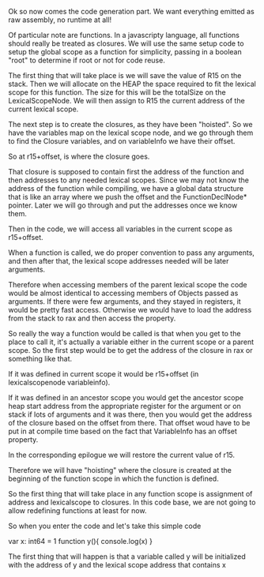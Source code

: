 Ok so now comes the code generation part. We want everything emitted as raw assembly, no runtime at all!

Of particular note are functions. In a javascripty language, all functions should really be treated as closures. We will use the same setup code to setup the global scope as a function for simplicity, passing in a boolean "root" to determine if root or not for code reuse.

The first thing that will take place is we will save the value of R15 on the stack. Then we will allocate on the HEAP the space required to fit the lexical scope for this function. The size for this will be the totalSize on the LexicalScopeNode. We will then assign to R15 the current address of the current lexical scope.

The next step is to create the closures, as they have been "hoisted". So we have the variables map on the lexical scope node, and we go through them to find the Closure variables, and on variableInfo we have their offset.

So at r15+offset, is where the closure goes.

That closure is supposed to contain first the address of the function and then addresses to any needed lexical scopes. Since we may not know the address of the function while compiling, we have a global data structure that is like an array where we push the offset and the FunctionDeclNode* pointer. Later we will go through and put the addresses once we know them.

Then in the code, we will access all variables in the current scope as r15+offset.

When a function is called, we do proper convention to pass any arguments, and then after that, the lexical scope addresses needed will be later arguments.

Therefore when accessing members of the parent lexical scope the code would be almost identical to accessing members of Objects passed as arguments.  If there were few arguments, and they stayed in registers, it would be pretty fast access. Otherwise we would have to load the address from the stack to rax and then access the property.

So really the way a function would be called is that when you get to the place to call it, it's actually a variable either in the current scope or a parent scope. So the first step would be to get the address of the closure in rax or something like that.

If it was defined in current scope it would be r15+offset (in lexicalscopenode variableinfo).

If it was defined in an ancestor scope you would get the ancestor scope heap start address from the appropriate register for the argument or on stack if lots of arguments and it was there, then you would get the address of the closure based on the offset from there.  That offset woud have to be put in at compile time based on the fact that VariableInfo has an offset property.





In the corresponding epilogue we will restore the current value of r15.



Therefore we will have "hoisting" where the closure is created at the beginning of the function scope in which the function is defined.

So the first thing that will take place in any function scope is assignment of address and lexicalscope to closures. In this code base, we are not going to allow redefining functions at least for now.

So when you enter the code and let's take this simple code

var x: int64 = 1
function y(){
    console.log(x)
}

The first thing that will happen is that a variable called y will be initialized with the address of y and the lexical scope address that contains x
